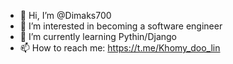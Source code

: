 - 👋 Hi, I’m @Dimaks700
- 👀 I’m interested in becoming a software engineer
- 🌱 I’m currently learning Pythin/Django
- 📫 How to reach me: https://t.me/Khomy_doo_lin
